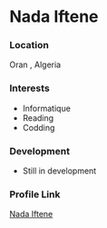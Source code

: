 # Nada Iftene

### Location

Oran , Algeria

### Interests

- Informatique
- Reading
- Codding

### Development

- Still in development

### Profile Link

[Nada Iftene](https://github.com/Nada-Iftene)
